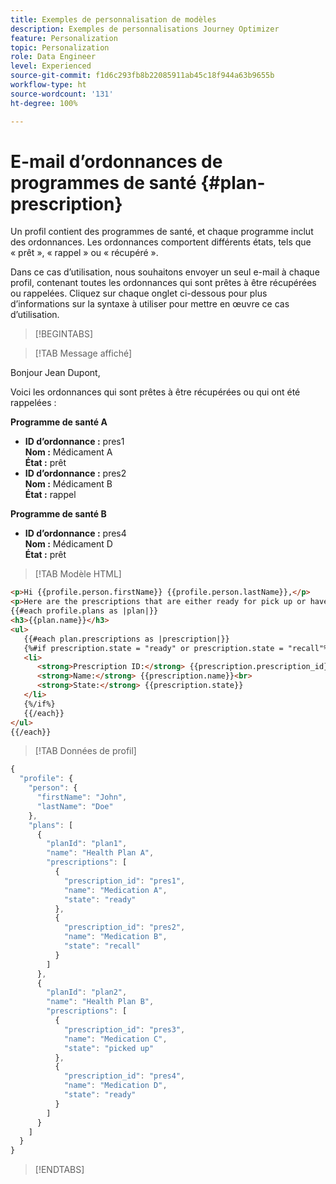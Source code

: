 ```yaml
---
title: Exemples de personnalisation de modèles
description: Exemples de personnalisations Journey Optimizer
feature: Personalization
topic: Personalization
role: Data Engineer
level: Experienced
source-git-commit: f1d6c293fb8b22085911ab45c18f944a63b9655b
workflow-type: ht
source-wordcount: '131'
ht-degree: 100%

---
```



# E-mail d’ordonnances de programmes de santé {#plan-prescription}

Un profil contient des programmes de santé, et chaque programme inclut des ordonnances. Les ordonnances comportent différents états, tels que « prêt », « rappel » ou « récupéré ».

Dans ce cas d’utilisation, nous souhaitons envoyer un seul e-mail à chaque profil, contenant toutes les ordonnances qui sont prêtes à être récupérées ou rappelées. Cliquez sur chaque onglet ci-dessous pour plus d’informations sur la syntaxe à utiliser pour mettre en œuvre ce cas d’utilisation.

>[!BEGINTABS]

>[!TAB Message affiché]

<p>Bonjour Jean Dupont,</p>
<p>Voici les ordonnances qui sont prêtes à être récupérées ou qui ont été rappelées :</p>

**Programme de santé A**

<ul>

<li>
      <strong>ID d’ordonnance :</strong> pres1<br>
      <strong>Nom :</strong> Médicament A<br>
      <strong>État :</strong> prêt
   </li>

<li>
      <strong>ID d’ordonnance :</strong> pres2<br>
      <strong>Nom :</strong> Médicament B<br>
      <strong>État :</strong> rappel
   </li>

</ul>

**Programme de santé B**

<ul>

<li>
      <strong>ID d’ordonnance :</strong> pres4<br>
      <strong>Nom :</strong> Médicament D<br>
      <strong>État :</strong> prêt
   </li>

</ul>

>[!TAB Modèle HTML]

```html
<p>Hi {{profile.person.firstName}} {{profile.person.lastName}},</p>
<p>Here are the prescriptions that are either ready for pick up or have been recalled:</p>
{{#each profile.plans as |plan|}}
<h3>{{plan.name}}</h3>
<ul>
   {{#each plan.prescriptions as |prescription|}}
   {%#if prescription.state = "ready" or prescription.state = "recall"%}
   <li>
      <strong>Prescription ID:</strong> {{prescription.prescription_id}}<br>
      <strong>Name:</strong> {{prescription.name}}<br>
      <strong>State:</strong> {{prescription.state}}
   </li>
   {%/if%}
   {{/each}}
</ul>
{{/each}}
```

>[!TAB Données de profil]

```javascript
{
  "profile": {
    "person": {
      "firstName": "John",
      "lastName": "Doe"
    },
    "plans": [
      {
        "planId": "plan1",
        "name": "Health Plan A",
        "prescriptions": [
          {
            "prescription_id": "pres1",
            "name": "Medication A",
            "state": "ready"
          },
          {
            "prescription_id": "pres2",
            "name": "Medication B",
            "state": "recall"
          }
        ]
      },
      {
        "planId": "plan2",
        "name": "Health Plan B",
        "prescriptions": [
          {
            "prescription_id": "pres3",
            "name": "Medication C",
            "state": "picked up"
          },
          {
            "prescription_id": "pres4",
            "name": "Medication D",
            "state": "ready"
          }
        ]
      }
    ]
  }
}
```

>[!ENDTABS]
